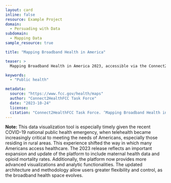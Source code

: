 ```yaml
---
layout: card
inline: false
resource: Example Project
domain:
  - Persuading with Data
subdomain:
  - Mapping Data
sample_resource: true

title: "Mapping Broadband Health in America"

teaser: >
  Mapping Broadband Health in America 2023, accessible via the Connect2HealthFCC Task Force’s platform, is a useful example of how data advocacy used for public health. This project enables users to visualize, intersect, and analyze broadband and health data at the national, state and county levels – informing policy and program prescriptions, future innovations, and investment decisions. 

keywords:
  - "Public health"

metadata:
  source: "https://www.fcc.gov/health/maps"
  author: "Connect2HealthFCC Task Force"
  date: "2023-10-24"
  license:
  citation: "Connect2HealthFCC Task Force. ‘Mapping Broadband Health in America.’ Federal Communications Commission, 24 Oct. 2023, https://www.fcc.gov/health/maps."
---
```


**Note:** This data visualization tool is especially timely given the recent COVID-19 national public health emergency, when telehealth became increasingly critical to meeting the needs of Americans, especially those residing in rural areas. This experience shifted the way in which many Americans access healthcare. The 2023 release reflects an important expansion and update of the platform to include maternal health data and opioid mortality rates.  Additionally, the platform now provides more advanced visualizations and analytic functionalities. The updated architecture and methodology allow users greater flexibility and control, as the broadband health space evolves.

